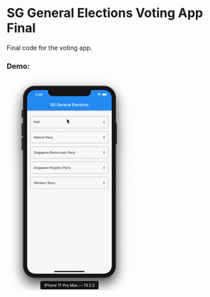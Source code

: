 # SG General Elections Voting App Final

Final code for the voting app.

### Demo:
<img src="https://github.com/rebeccacxy/flutter-curriculum/blob/main/sg-general-elections-voting-app-final/sg-general-elections-voting-demo.gif"></img>
